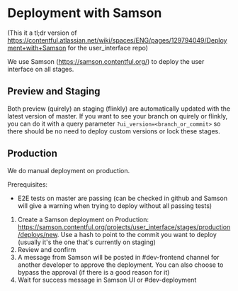 # Deployment with Samson

(This it a tl;dr version of https://contentful.atlassian.net/wiki/spaces/ENG/pages/129794049/Deployment+with+Samson for the user_interface repo)

We use Samson (https://samson.contentful.org/) to deploy the user interface on all stages.

## Preview and Staging

Both preview (quirely) an staging (flinkly) are automatically updated with the latest version of master. If you want to see your branch on quirely or flinkly, you can do it with a query parameter `?ui_version=<branch_or_commit>` so there should be no need to deploy custom versions or lock these stages.

## Production

We do manual deployment on production.

Prerequisites:

- E2E tests on master are passing (can be checked in github and Samson will give a warning when trying to deploy without all passing tests)

1. Create a Samson deployment on Production: https://samson.contentful.org/projects/user_interface/stages/production/deploys/new. Use a hash to point to the commit you want to deploy (usually it's the one that's currently on staging)
2. Review and confirm
3. A message from Samson will be posted in #dev-frontend channel for another developer to approve the deployment. You can also choose to bypass the approval (if there is a good reason for it)
4. Wait for success message in Samson UI or #dev-deployment

